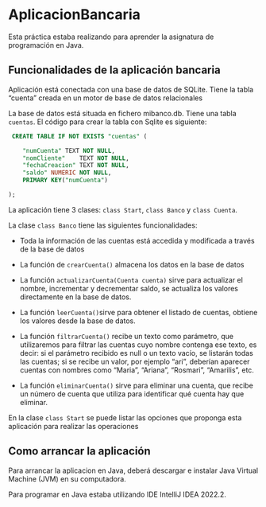 # AplicacionBancaria

Esta práctica estaba realizando para aprender la asignatura de programación en Java.
## Funcionalidades de la aplicación bancaria

Aplicación está conectada con una base de datos de SQLite. Tiene la tabla “cuenta” creada en un motor de base de datos relacionales

La base de datos está situada en fichero mibanco.db. Tiene una tabla `cuentas`. El código para crear la tabla con Sqlite es siguiente: 
```SQL
 CREATE TABLE IF NOT EXISTS "cuentas" (

	"numCuenta"	TEXT NOT NULL,
	"nomCliente"	TEXT NOT NULL,
	"fechaCreacion"	TEXT NOT NULL,
	"saldo"	NUMERIC NOT NULL,
	PRIMARY KEY("numCuenta")

);
```
La aplicación tiene 3 clases: `class Start`, `class Banco` y `class Cuenta`.

La clase `class Banco` tiene las siguientes funcionalidades:

- Toda la información de las cuentas está accedida y modificada a través de la base de datos

- La función de `сrearCuenta()` almacena los datos en la base de datos

- La función `actualizarCuenta(Cuenta cuenta)` sirve para actualizar el nombre, incrementar y decrementar saldo, se  actualiza los valores directamente en la base de datos.

- La función `leerCuenta()`sirve para obtener el listado de cuentas,  obtiene los valores desde la base de datos.

- La función `filtrarCuenta()` recibe un texto como parámetro, que utilizaremos para filtrar las cuentas cuyo nombre contenga ese texto, es decir: si el parámetro recibido es null o un texto vacío, se listarán todas las cuentas; si se recibe un valor, por ejemplo “ari”, deberían aparecer cuentas con nombres como “Maria”, “Ariana”, “Rosmari”, “Amarilis”, etc.

- La función `eliminarCuenta()` sirve para eliminar una cuenta, que recibe un número de cuenta que utiliza para identificar qué cuenta hay que eliminar.

En la clase `class Start` se puede listar las opciones que proponga esta aplicación para realizar las operaciones

## Como arrancar la aplicación

Para arrancar la aplicacion en Java, deberá descargar e instalar Java Virtual Machine (JVM) en su computadora.

Para programar en Java  estaba utilizando IDE IntelliJ IDEA 2022.2.
